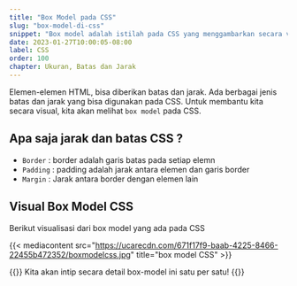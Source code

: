 ```yaml
---
title: "Box Model pada CSS"
slug: "box-model-di-css"
snippet: "Box model adalah istilah pada CSS yang menggambarkan secara visual posisi border, padding dan margin pada setiap elemen."
date: 2023-01-27T10:00:05-08:00
label: CSS
order: 100
chapter: Ukuran, Batas dan Jarak
---
```


Elemen-elemen HTML, bisa diberikan batas dan jarak. Ada berbagai jenis batas dan jarak yang bisa digunakan pada CSS. Untuk membantu kita secara visual, kita akan melihat `box model` pada CSS.

## Apa saja jarak dan batas CSS ?

- `Border` : border adalah garis batas pada setiap elemn
- `Padding` : padding adalah jarak antara elemen dan garis border
- `Margin` : Jarak antara border dengan elemen lain


## Visual Box Model CSS

Berikut visualisasi dari box model yang ada pada CSS

{{< mediacontent src="https://ucarecdn.com/671f17f9-baab-4225-8466-22455b472352/boxmodelcss.jpg" title="box model CSS" >}}

{{<alert class="info">}}
Kita akan intip secara detail box-model ini satu per satu!
{{</alert>}}